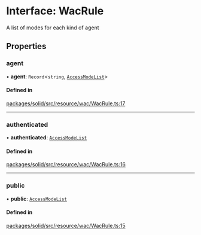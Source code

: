 # Interface: WacRule

A list of modes for each kind of agent

## Properties

### agent

• **agent**: `Record`\<`string`, [`AccessModeList`](AccessModeList.md)\>

#### Defined in

[packages/solid/src/resource/wac/WacRule.ts:17](https://github.com/o-development/ldo/blob/e8bb8b1/packages/solid/src/resource/wac/WacRule.ts#L17)

___

### authenticated

• **authenticated**: [`AccessModeList`](AccessModeList.md)

#### Defined in

[packages/solid/src/resource/wac/WacRule.ts:16](https://github.com/o-development/ldo/blob/e8bb8b1/packages/solid/src/resource/wac/WacRule.ts#L16)

___

### public

• **public**: [`AccessModeList`](AccessModeList.md)

#### Defined in

[packages/solid/src/resource/wac/WacRule.ts:15](https://github.com/o-development/ldo/blob/e8bb8b1/packages/solid/src/resource/wac/WacRule.ts#L15)
